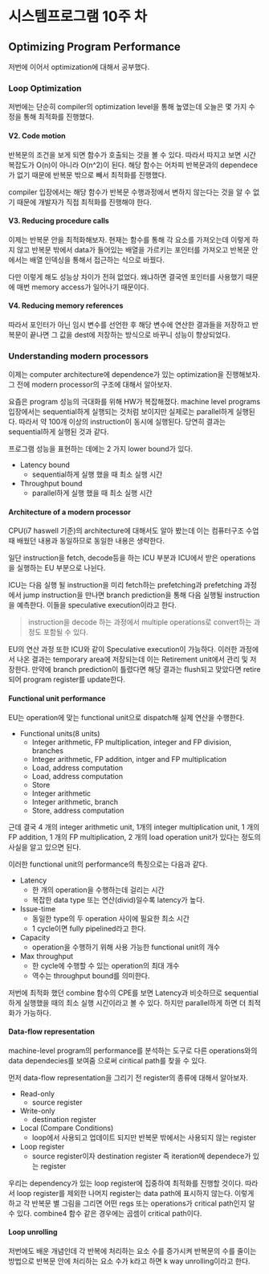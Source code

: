 # 시스템프로그램 10주 차

## Optimizing Program Performance

저번에 이어서 optimization에 대해서 공부했다.

### Loop Optimization

저번에는 단순히 compiler의 optimization level을 통해 높였는데 오늘은 몇 가지 수정을 통해 최적화를 진행했다.

#### V2. Code motion

반복문의 조건을 보게 되면 함수가 호출되는 것을 볼 수 있다. 따라서 따지고 보면 시간복잡도가 O(n)이 아니라 O(n^2)이 된다. 해당 함수는 어차피 반복문과의 dependece가 없기 때문에 반복문 밖으로 빼서 최적화를 진행했다.

compiler 입장에서는 해당 함수가 반복문 수행과정에서 변하지 않는다는 것을 알 수 없기 때문에 개발자가 직접 최적화를 진행해야 한다.

#### V3. Reducing procedure calls

이제는 반복문 안을 최적화해보자. 현재는 함수를 통해 각 요소를 가져오는데 이렇게 하지 않고 반복문 밖에서 data가 들어있는 배열을 가르키는 포인터를 가져오고 반복문 안에서는 배열 인덱싱을 통해서 접근하는 식으로 바꿨다.

다만 이렇게 해도 성능상 차이가 전혀 없었다. 왜냐하면 결국엔 포인터를 사용했기 때문에 매번 memory access가 일어나기 때문이다.

#### V4. Reducing memory references

따라서 포인터가 아닌 임시 변수를 선언한 후 해당 변수에 연산한 결과들을 저장하고 반복문이 끝나면 그 값을 dest에 저장하는 방식으로 바꾸니 성능이 향상되었다.

### Understanding modern processors

이제는 computer architecture에 dependence가 있는 optimization을 진행해보자. 그 전에 modern processor의 구조에 대해서 알아보자.

요즘은 program 성능의 극대화를 위해 HW가 복잡해졌다. machine level programs 입장에서는 sequential하게 실행되는 것처럼 보이지만 실제로는 parallel하게 실행된다. 따라서 약 100개 이상의 instruction이 동시에 실행된다. 당연히 결과는 sequential하게 실행된 것과 같다.

프로그램 성능을 표현하는 데에는 2 가지 lower bound가 있다.

- Latency bound
  - sequential하게 실행 했을 때 최소 실행 시간
- Throughput bound
  - parallel하게 실행 했을 때 최소 실행 시간

#### Architecture of a modern processor

CPU(i7 haswell 기준)의 architecture에 대해서도 알아 봤는데 이는 컴퓨터구조 수업 때 배웠던 내용과 동일하므로 동일한 내용은 생략한다.

일단 instruction을 fetch, decode등을 하는 ICU 부분과 ICU에서 받은 operations을 실행하는 EU 부분으로 나뉜다.

ICU는 다음 실행 될 instruction을 미리 fetch하는 prefetching과 prefetching 과정에서 jump instruction을 만나면 branch prediction을 통해 다음 실행될 instruction을 예측한다. 이들을 speculative execution이라고 한다.

> instruction을 decode 하는 과정에서 multiple operations로 convert하는 과정도 포함될 수 있다.

EU의 연산 과정 또한 ICU와 같이 Speculative execution이 가능하다. 이러한 과정에서 나온 결과는 temporary area에 저장되는데 이는 Retirement unit에서 관리 및 저장한다. 만약에 branch prediction이 틀렸다면 해당 결과는 flush되고 맞았다면 retire 되어 program register를 update한다.

#### Functional unit performance

EU는 operation에 맞는 functional unit으로 dispatch해 실제 연산을 수행한다.

- Functional units(8 units)
  - Integer arithmetic, FP multiplication, integer and FP division, branches
  - Integer arithmetic, FP addition, intger and FP multiplication
  - Load, address computation
  - Load, address computation
  - Store
  - Integer arithmetic
  - Integer arithmetic, branch
  - Store, address computation

근데 결국 4 개의 integer arithmetic unit, 1개의 integer multiplication unit, 1 개의 FP addition, 1 개의 FP multiplication, 2 개의 load operation unit가 있다는 정도의 사실을 알고 있으면 된다.

이러한 functional unit의 performance의 특징으로는 다음과 같다.

- Latency
  - 한 개의 operation을 수행하는데 걸리는 시간
  - 복잡한 data type 또는 연산(divid)일수록 latency가 높다.
- Issue-time
  - 동일한 type의 두 operation 사이에 필요한 최소 시간
  - 1 cycle이면 fully pipelined라고 한다.
- Capacity
  - operation을 수행하기 위해 사용 가능한 functional unit의 개수
- Max throughput
  - 한 cycle에 수행할 수 있는 operation의 최대 개수
  - 역수는 throughput bound를 의미한다.

저번에 최적화 했던 combine 함수의 CPE를 보면 Latency과 비슷하므로 sequential하게 실행했을 때의 최소 실행 시간이라고 볼 수 있다. 하지만 parallel하게 하면 더 최적화가 가능하다.

#### Data-flow representation

machine-level program의 performance를 분석하는 도구로 다른 operations와의 data dependecies를 보여줌 으로써 ciritical path를 찾을 수 있다.

먼저 data-flow representation을 그리기 전 register의 종류에 대해서 알아보자.

- Read-only
  - source register
- Write-only
  - destination register
- Local (Compare Conditions)
  - loop에서 사용되고 업데이트 되지만 반복문 밖에서는 사용되지 않는 register
- Loop register
  - source register이자 destination register 즉 iteration에 dependece가 있는 register

우리는 dependency가 있는 loop register에 집중하여 최적화를 진행할 것이다. 따라서 loop register를 제외한 나머지 register는 data path에 표시하지 않는다. 이렇게 하고 각 반복문 별 그림을 그리면 어떤 regs 또는 operations가 critical path인지 알 수 있다. combine4 함수 같은 경우에는 곱셈이 critical path이다.

#### Loop unrolling

저번에도 배운 개념인데 각 반복에 처리하는 요소 수를 증가시켜 반복문의 수를 줄이는 방법으로 반복문 안에 처리하는 요소 수가 k라고 하면 k way unrolling이라고 한다.
